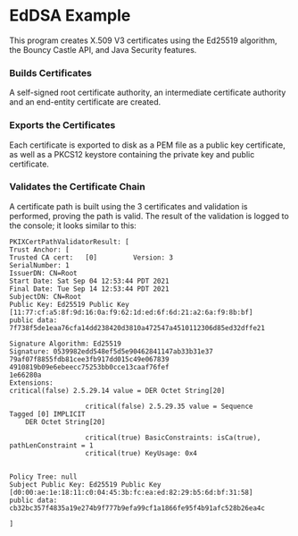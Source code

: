 # EdDSA Example 
This program creates X.509 V3 certificates using the Ed25519 algorithm,
the Bouncy Castle API, and Java Security features.  

### Builds Certificates
A self-signed root certificate authority, an intermediate certificate authority 
and an end-entity certificate are created.

### Exports the Certificates
Each certificate is exported to disk as a PEM file as a public key certificate, 
as well as a PKCS12 keystore containing
the private key and public certificate.

### Validates the Certificate Chain 

A certificate path is built using the 3 certificates and validation is performed, proving the path is valid. 
The result of the validation is logged to the console; it looks similar to this: 

    PKIXCertPathValidatorResult: [
    Trust Anchor: [
    Trusted CA cert:   [0]         Version: 3
    SerialNumber: 1
    IssuerDN: CN=Root
    Start Date: Sat Sep 04 12:53:44 PDT 2021
    Final Date: Tue Sep 14 12:53:44 PDT 2021
    SubjectDN: CN=Root
    Public Key: Ed25519 Public Key [11:77:cf:a5:8f:9d:16:0a:f9:62:1d:ed:6f:6d:21:a2:6a:f9:8b:bf]
    public data: 7f738f5de1eaa76cfa14dd238420d3810a472547a4510112306d85ed32dffe21
    
    Signature Algorithm: Ed25519
    Signature: 0539982edd548ef5d5e90462841147ab33b31e37
    79af07f8855fdb81cee3fb917dd015c49e067839
    4910819b09e6ebeecc75253bb0cce13caaf76fef
    1e66280a
    Extensions:
    critical(false) 2.5.29.14 value = DER Octet String[20]
    
                       critical(false) 2.5.29.35 value = Sequence
    Tagged [0] IMPLICIT 
        DER Octet String[20] 
    
                       critical(true) BasicConstraints: isCa(true), pathLenConstraint = 1
                       critical(true) KeyUsage: 0x4
    
    
    Policy Tree: null
    Subject Public Key: Ed25519 Public Key [d0:00:ae:1e:18:11:c0:04:45:3b:fc:ea:ed:82:29:b5:6d:bf:31:58]
    public data: cb32bc357f4835a19e274b9f777b9efa99cf1a1866fe95f4b91afc528b26ea4c
    
    ]

